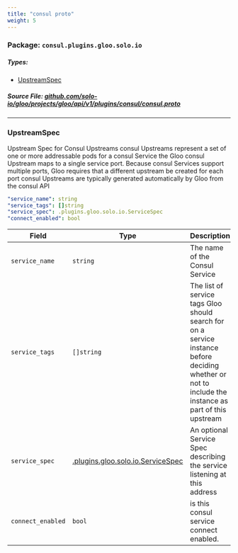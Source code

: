 ```yaml
---
title: "consul proto"
weight: 5
---
```

<!-- Code generated by solo-kit. DO NOT EDIT. -->

### Package: `consul.plugins.gloo.solo.io` 
##### Types:


- [UpstreamSpec](#UpstreamSpec)
  



##### Source File: [github.com/solo-io/gloo/projects/gloo/api/v1/plugins/consul/consul.proto](https://github.com/solo-io/gloo/blob/master/projects/gloo/api/v1/plugins/consul/consul.proto)





---
### <a name="UpstreamSpec">UpstreamSpec</a>

 
Upstream Spec for Consul Upstreams
consul Upstreams represent a set of one or more addressable pods for a consul Service
the Gloo consul Upstream maps to a single service port. Because consul Services support multiple ports,
Gloo requires that a different upstream be created for each port
consul Upstreams are typically generated automatically by Gloo from the consul API

```yaml
"service_name": string
"service_tags": []string
"service_spec": .plugins.gloo.solo.io.ServiceSpec
"connect_enabled": bool

```

| Field | Type | Description | Default |
| ----- | ---- | ----------- |----------- | 
| `service_name` | `string` | The name of the Consul Service |  |
| `service_tags` | `[]string` | The list of service tags Gloo should search for on a service instance before deciding whether or not to include the instance as part of this upstream |  |
| `service_spec` | [.plugins.gloo.solo.io.ServiceSpec](../service_spec.proto.sk.md#ServiceSpec) | An optional Service Spec describing the service listening at this address |  |
| `connect_enabled` | `bool` | is this consul service connect enabled. |  |





<!-- Start of HubSpot Embed Code -->
<script type="text/javascript" id="hs-script-loader" async defer src="//js.hs-scripts.com/5130874.js"></script>
<!-- End of HubSpot Embed Code -->
